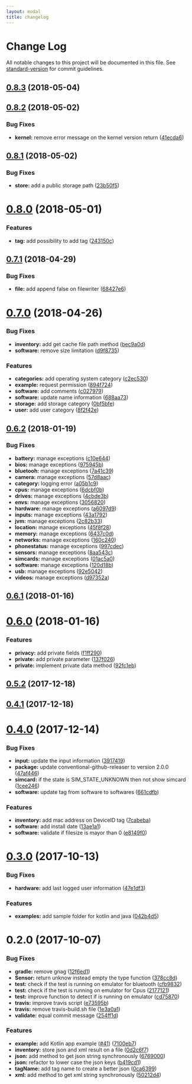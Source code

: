 ```yaml
---
layout: modal
title: changelog
---
```

# Change Log

All notable changes to this project will be documented in this file. See [standard-version](https://github.com/conventional-changelog/standard-version) for commit guidelines.

<a name="0.8.3"></a>
## [0.8.3](https://github.com/flyve-mdm/android-inventory-library/compare/0.8.2...0.8.3) (2018-05-04)



<a name="0.8.2"></a>
## [0.8.2](https://github.com/flyve-mdm/android-inventory-library/compare/0.8.1...0.8.2) (2018-05-02)


### Bug Fixes

* **kernel:** remove error message on the kernel version return ([41ecda6](https://github.com/flyve-mdm/android-inventory-library/commit/41ecda6))



<a name="0.8.1"></a>
## [0.8.1](https://github.com/flyve-mdm/android-inventory-library/compare/0.8.0...0.8.1) (2018-05-02)


### Bug Fixes

* **store:** add a public storage path ([23b50f5](https://github.com/flyve-mdm/android-inventory-library/commit/23b50f5))



<a name="0.8.0"></a>
# [0.8.0](https://github.com/flyve-mdm/android-inventory-library/compare/0.7.1...0.8.0) (2018-05-01)


### Features

* **tag:** add possibility to add tag ([243150c](https://github.com/flyve-mdm/android-inventory-library/commit/243150c))



<a name="0.7.1"></a>
## [0.7.1](https://github.com/flyve-mdm/android-inventory-library/compare/0.7.0...0.7.1) (2018-04-29)


### Bug Fixes

* **file:** add append false on filewriter ([68427e6](https://github.com/flyve-mdm/android-inventory-library/commit/68427e6))



<a name="0.7.0"></a>
# [0.7.0](https://github.com/flyve-mdm/android-inventory-library/compare/0.6.2...0.7.0) (2018-04-26)


### Bug Fixes

* **inventory:** add get cache file path method ([bec9a0d](https://github.com/flyve-mdm/android-inventory-library/commit/bec9a0d))
* **software:** remove size limitation ([d9f8735](https://github.com/flyve-mdm/android-inventory-library/commit/d9f8735))


### Features

* **categories:** add operating system category ([c2ec530](https://github.com/flyve-mdm/android-inventory-library/commit/c2ec530))
* **example:** request permission ([894f724](https://github.com/flyve-mdm/android-inventory-library/commit/894f724))
* **software:** add comments ([c027979](https://github.com/flyve-mdm/android-inventory-library/commit/c027979))
* **software:** update name information ([688aa73](https://github.com/flyve-mdm/android-inventory-library/commit/688aa73))
* **storage:** add storage category ([0bf5bfe](https://github.com/flyve-mdm/android-inventory-library/commit/0bf5bfe))
* **user:** add user category ([8f2f42e](https://github.com/flyve-mdm/android-inventory-library/commit/8f2f42e))



<a name="0.6.2"></a>
## [0.6.2](https://github.com/flyve-mdm/android-inventory-library/compare/0.6.1...0.6.2) (2018-01-19)


### Bug Fixes

* **battery:** manage exceptions ([c10e644](https://github.com/flyve-mdm/android-inventory-library/commit/c10e644))
* **bios:** manage exceptions ([975945b](https://github.com/flyve-mdm/android-inventory-library/commit/975945b))
* **bluetooh:** manage exceptions ([7a41c39](https://github.com/flyve-mdm/android-inventory-library/commit/7a41c39))
* **camera:** manage exceptions ([57d8aac](https://github.com/flyve-mdm/android-inventory-library/commit/57d8aac))
* **category:** logging error ([a05b1c9](https://github.com/flyve-mdm/android-inventory-library/commit/a05b1c9))
* **cpus:** manage exceptions ([6dcbf0b](https://github.com/flyve-mdm/android-inventory-library/commit/6dcbf0b))
* **drives:** manage exceptions ([4cbde3b](https://github.com/flyve-mdm/android-inventory-library/commit/4cbde3b))
* **envs:** manage exceptions ([3056820](https://github.com/flyve-mdm/android-inventory-library/commit/3056820))
* **hardware:** manage exceptions ([a6097d9](https://github.com/flyve-mdm/android-inventory-library/commit/a6097d9))
* **inputs:** manage exceptions ([43a1792](https://github.com/flyve-mdm/android-inventory-library/commit/43a1792))
* **jvm:** manage exceptions ([2c82b33](https://github.com/flyve-mdm/android-inventory-library/commit/2c82b33))
* **location:** manage exceptions ([45f8f28](https://github.com/flyve-mdm/android-inventory-library/commit/45f8f28))
* **memory:** manage exceptions ([6437c0d](https://github.com/flyve-mdm/android-inventory-library/commit/6437c0d))
* **networks:** manage exceptions ([160c240](https://github.com/flyve-mdm/android-inventory-library/commit/160c240))
* **phonestatus:** manage exceptions ([997cdec](https://github.com/flyve-mdm/android-inventory-library/commit/997cdec))
* **sensors:** manage exceptions ([8aa543c](https://github.com/flyve-mdm/android-inventory-library/commit/8aa543c))
* **simcards:** manage exceptions ([01ac5a0](https://github.com/flyve-mdm/android-inventory-library/commit/01ac5a0))
* **software:** manage exceptions ([120d18b](https://github.com/flyve-mdm/android-inventory-library/commit/120d18b))
* **usb:** manage exceptions ([92e5042](https://github.com/flyve-mdm/android-inventory-library/commit/92e5042))
* **videos:** manage exceptions ([d97352a](https://github.com/flyve-mdm/android-inventory-library/commit/d97352a))



<a name="0.6.1"></a>
## [0.6.1](https://github.com/flyve-mdm/android-inventory-library/compare/0.6.0...0.6.1) (2018-01-16)



<a name="0.6.0"></a>
# [0.6.0](https://github.com/flyve-mdm/android-inventory-library/compare/0.5.2...0.6.0) (2018-01-16)


### Features

* **privacy:** add private fields ([f1ff290](https://github.com/flyve-mdm/android-inventory-library/commit/f1ff290))
* **private:** add private parameter ([137f026](https://github.com/flyve-mdm/android-inventory-library/commit/137f026))
* **private:** implement private data method ([92fc1eb](https://github.com/flyve-mdm/android-inventory-library/commit/92fc1eb))



<a name="0.5.2"></a>
## [0.5.2](https://github.com/flyve-mdm/android-inventory-library/compare/0.4.1...0.5.2) (2017-12-18)



<a name="0.4.1"></a>
## [0.4.1](https://github.com/flyve-mdm/flyve-mdm-android-inventory/compare/0.4.0...0.4.1) (2017-12-18)



<a name="0.4.0"></a>
# [0.4.0](https://github.com/flyve-mdm/flyve-mdm-android-inventory/compare/0.3.0...0.4.0) (2017-12-14)


### Bug Fixes

* **input:** update the input information ([3917419](https://github.com/flyve-mdm/flyve-mdm-android-inventory/commit/3917419))
* **package:** update conventional-github-releaser to version 2.0.0 ([47af446](https://github.com/flyve-mdm/flyve-mdm-android-inventory/commit/47af446))
* **simcard:** if the state is SIM_STATE_UNKNOWN then not show simcard ([1cee246](https://github.com/flyve-mdm/flyve-mdm-android-inventory/commit/1cee246))
* **software:** update tag from software to softwares ([661cdfb](https://github.com/flyve-mdm/flyve-mdm-android-inventory/commit/661cdfb))


### Features

* **inventory:** add mac address on DeviceID tag ([7cabeba](https://github.com/flyve-mdm/flyve-mdm-android-inventory/commit/7cabeba))
* **software:** add install date ([13ae1a1](https://github.com/flyve-mdm/flyve-mdm-android-inventory/commit/13ae1a1))
* **software:** validate if filesize is mayor than 0 ([e8149f0](https://github.com/flyve-mdm/flyve-mdm-android-inventory/commit/e8149f0))



<a name="0.3.0"></a>
# [0.3.0](https://github.com/flyve-mdm/flyve-mdm-android-inventory/compare/0.2.0...0.3.0) (2017-10-13)


### Bug Fixes

* **hardware:** add last logged user information ([47e1df3](https://github.com/flyve-mdm/flyve-mdm-android-inventory/commit/47e1df3))


### Features

* **examples:** add sample folder for kotlin and java ([042b4d5](https://github.com/flyve-mdm/flyve-mdm-android-inventory/commit/042b4d5))



<a name="0.2.0"></a>
# 0.2.0 (2017-10-07)


### Bug Fixes

* **gradle:** remove gnag ([12f6ed1](https://github.com/flyve-mdm/flyve-mdm-android-inventory/commit/12f6ed1))
* **Sensor:** return unknow instead empty the type function ([378cc8d](https://github.com/flyve-mdm/flyve-mdm-android-inventory/commit/378cc8d))
* **test:** check if the test is running on emulator for bluetooth ([cfb9832](https://github.com/flyve-mdm/flyve-mdm-android-inventory/commit/cfb9832))
* **test:** check if the test is running on emulator for Cpus ([2177121](https://github.com/flyve-mdm/flyve-mdm-android-inventory/commit/2177121))
* **test:** improve function to detect if is running on emulator ([cd75870](https://github.com/flyve-mdm/flyve-mdm-android-inventory/commit/cd75870))
* **travis:** improve travis script ([e73595b](https://github.com/flyve-mdm/flyve-mdm-android-inventory/commit/e73595b))
* **travis:** remove travis-build.sh file ([1e3a0a1](https://github.com/flyve-mdm/flyve-mdm-android-inventory/commit/1e3a0a1))
* **validate:** equal commit message ([254ff1d](https://github.com/flyve-mdm/flyve-mdm-android-inventory/commit/254ff1d))


### Features

* **example:** add Kotlin app example ([#41](https://github.com/flyve-mdm/flyve-mdm-android-inventory/issues/41)) ([7100eb7](https://github.com/flyve-mdm/flyve-mdm-android-inventory/commit/7100eb7))
* **inventory:** store json and xml result on a file ([0d2c6f7](https://github.com/flyve-mdm/flyve-mdm-android-inventory/commit/0d2c6f7))
* **json:** add method to get json string synchronously ([6769000](https://github.com/flyve-mdm/flyve-mdm-android-inventory/commit/6769000))
* **json:** refactor to lower case the json keys ([b419cd1](https://github.com/flyve-mdm/flyve-mdm-android-inventory/commit/b419cd1))
* **tagName:** add tag name to create a better json ([0ca6399](https://github.com/flyve-mdm/flyve-mdm-android-inventory/commit/0ca6399))
* **xml:** add method to get xml string synchronously ([50212d4](https://github.com/flyve-mdm/flyve-mdm-android-inventory/commit/50212d4))
